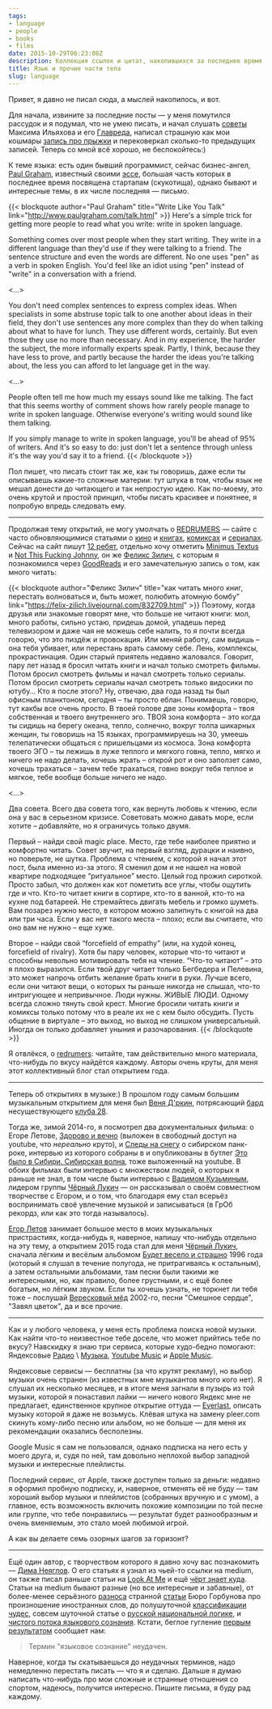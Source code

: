 ```yaml
---
tags:
- language
- people
- books
- films
date: 2015-10-29T06:23:08Z
description: Коллекция ссылок и цитат, накопившихся за последнее время
title: Язык и прочие части тела
slug: language
---
```


Привет, я давно не писал сюда, а мыслей накопилось, и вот.

Для начала, извините за последние посты — у меня помутился рассудок и я подумал, что не умею писать, и начал слушать [советы](https://maximilyahov.ru/blog/all/glvrd/) Максима Ильяхова и его [Главреда](https://glvrd.ru/), написал страшную как мои кошмары [запись про прыжки](/2014/parachute/) и перековеркал сколько-то предыдущих записей. Теперь со мной всё хорошо, не беспокойтесь:)

<!--more-->

К теме языка: есть один бывший программист, сейчас бизнес-ангел, [Paul Graham](https://ru.wikipedia.org/wiki/%D0%93%D1%80%D1%8D%D0%BC,_%D0%9F%D0%BE%D0%BB), известный своими [эссе](http://www.paulgraham.com/articles.html), большая часть которых в последнее время посвящена стартапам (скукотища), однако бывают и интересные темы, в их числе последняя — письмо.

{{< blockquote author="Paul Graham" title="Write Like You Talk" link="http://www.paulgraham.com/talk.html" >}}
Here's a simple trick for getting more people to read what you write: write in spoken language.

Something comes over most people when they start writing. They write in a different language than they'd use if they were talking to a friend. The sentence structure and even the words are different. No one uses "pen" as a verb in spoken English. You'd feel like an idiot using "pen" instead of "write" in a conversation with a friend.

<...>

You don't need complex sentences to express complex ideas. When specialists in some abstruse topic talk to one another about ideas in their field, they don't use sentences any more complex than they do when talking about what to have for lunch. They use different words, certainly. But even those they use no more than necessary. And in my experience, the harder the subject, the more informally experts speak. Partly, I think, because they have less to prove, and partly because the harder the ideas you're talking about, the less you can afford to let language get in the way.

<...>

People often tell me how much my essays sound like me talking. The fact that this seems worthy of comment shows how rarely people manage to write in spoken language. Otherwise everyone's writing would sound like them talking.

If you simply manage to write in spoken language, you'll be ahead of 95% of writers. And it's so easy to do: just don't let a sentence through unless it's the way you'd say it to a friend.
{{< /blockquote >}}

Пол пишет, что писать стоит так же, как ты говоришь, даже если ты описываешь какие-то сложные материи: тут штука в том, чтобы язык не мешал донести до читающего и так непростую идею. Как по-моему, это очень крутой и простой принцип, чтобы писать красивее и понятнее, я попробую впредь следовать ему.

* * *

Продолжая тему открытий, не могу умолчать о [REDRUMERS](https://redrumers.com/ "REDRUMERS | кино, книги и гики") — сайте с часто обновляющимися статьями о [кино](https://redrumers.com/category/%D0%BA%D0%B8%D0%BD%D0%BE/) и [книгах](https://redrumers.com/category/%D0%BA%D0%BD%D0%B8%D0%B3%D0%B8/), [комиксах](https://redrumers.com/category/%D0%BA%D0%BE%D0%BC%D0%B8%D0%BA%D1%81%D1%8B/) и [сериалах](https://redrumers.com/category/%D1%81%D0%B5%D1%80%D0%B8%D0%B0%D0%BB%D1%8B/). Сейчас на сайт пишут [12 ребят](https://redrumers.com/about/), отдельно хочу отметить [Minimus Textus](https://redrumers.com/author/minimustextus/) и [Not This Fucking Johnny](https://redrumers.com/author/notthisfuckingjohnny/), он же [Феликс Зилич](https://felix-zilich.livejournal.com/), с которым я познакомился через [GoodReads](https://www.goodreads.com/user/show/6092532-felix-zilich) и его замечательную запись о том, как много читать:

{{< blockquote author="Феликс Зилич" title="как читать много книг, перестать волноваться и, быть может, полюбить атомную бомбу" link="https://felix-zilich.livejournal.com/832709.html" >}}
Поэтому, когда друзья или знакомые говорят мне, что больше не читают книги: мол, много работы, сильно устаю, придешь домой, упадешь перед телевизором и даже чая не можешь себе налить, то я почти всегда говорю, что это пиздёж и провокация. Или меняй работу, сам видишь – она тебя убивает, или перестань врать самому себе. Лень, комплексы, прокрастинация. Один старый приятель недавно жаловался. Говорит, пару лет назад я бросил читать книги и начал только смотреть фильмы. Потом бросил смотреть фильмы и начал смотреть только сериалы. Потом бросил смотреть сериалы начал смотреть только видосики по ютубу… Кто я после этого? Ну, отвечаю, два года назад ты был офисным планктоном, сегодня – ты просто еблан. Понимаешь, говорю, тут какбы все очень просто. В твоей голове две зоны комфорта – твоя собственная и твоего внутреннего эго. ТВОЯ зона комфорта – это когда ты сидишь на берегу океана, тепло, солнечно, вокруг толпа шикарных женщин, ты говоришь на 15 языках, программируешь на 30, умеешь телепатически общаться с пришельцами из космоса. Зона комфорта твоего ЭГО – ты лежишь в луже теплого и мягкого говна, тепло, мягко и ничего не надо делать, хочешь жрать – открой рот и оно заползет само, хочешь трахаться – зачем тебе трахаться, говно вокруг тебя теплое и мягкое, тебе вообще больше ничего не надо.

<...>

Два совета. Всего два совета того, как вернуть любовь к чтению, если она у вас в серьезном кризисе. Советовать можно давать море, если хотите – добавляйте, но я ограничусь только двумя.

Первый – найди свой magic place. Место, где тебе наиболее приятно и комфортно читать. Совет звучит, на первый взгляд, дурацки и наивно, но поверьте, не шутка. Проблема с чтением, с которой я начал этот пост, была именно из-за этого. Я сменил дом и не нашел на новой квартире подходящее “ритуальное” место. Целый год прожил сироткой. Просто забыл, что должен как кот пометить все углы, чтобы ощутить где и что. Кто-то читает книги в сортире, кто-то в ванной, кто-то на кухне под батареей. Не стремайтесь двигать мебель и громко шуметь. Вам позарез нужно место, в котором можно залипнуть с книгой на два или три часа. Если у вас нет такого места – плохо; если вы считаете, что оно вам не нужно – еще хуже.

Второе – найди свой “forcefield of empathy” (или, на худой конец, forcefield of rivalry). Хотя бы пару человек, которые что-то читают и способны невольно мотивировать тебя на чтение. “Что-то читают” – это я плохо выразился. Если твой друг читает только Бегбедера и Пелевина, это может напрочь отбить желание брать книги в руки. Лучше всего, если они читают вещи, о которых ты раньше никогда не слышал, что-то интригующее и непривычное. Люди нужны. ЖИВЫЕ ЛЮДИ. Одному всегда сложно тянуть свой крест. Многие бросили читать книги и комиксы только потому что в реале их не с кем было обсудить. Пусть общение в виртуале – это выход, но выход не слишком универсальный. Иногда он только добавляет уныния и разочарования.
{{< /blockquote >}}

Я отвлёкся, о [redrumers](https://redrumers.com/): читайте, там действительно много материала, что-нибудь по вкусу найдётся каждому. Авторы очень круты, для меня этот коллективный блог стал открытием года.

* * *

Теперь об открытиях в музыке:) В прошлом году самым большим музыкальным открытием для меня был [Веня Д'ркин](https://www.youtube.com/results?search_query=%D0%92%D0%B5%D0%BD%D1%8F+%D0%94%27%D1%80%D0%BA%D0%B8%D0%BD), потрясающий [бард](https://ru.wikipedia.org/wiki/%D0%92%D0%B5%D0%BD%D1%8F_%D0%94%E2%80%99%D1%80%D0%BA%D0%B8%D0%BD) несуществующего [клуба 28](https://ru.wikipedia.org/wiki/%D0%9A%D0%BB%D1%83%D0%B1_27).

Тогда же, зимой 2014-го, я посмотрел два документальных фильма: о Егоре Летове, [Здорово и вечно](https://www.youtube.com/watch?v=Fsm3vIRY8_U) (выложен в свободный доступ на youtube, что _нереально_ круто), и [Следы на снегу](https://ru.wikipedia.org/wiki/%D0%A1%D0%BB%D0%B5%D0%B4%D1%8B_%D0%BD%D0%B0_%D1%81%D0%BD%D0%B5%D0%B3%D1%83_%28%D1%84%D0%B8%D0%BB%D1%8C%D0%BC,_2014%29) о сибирском панк-роке, интервью из которого собраны в и опубликованы в бутлег [Это было в Сибири. Сибирская волна](https://www.youtube.com/watch?v=H-OMCqgYd3Q), тоже выложенный на youtube. В обоих фильмах были интервью с множеством людей, о которых я раньше не знал, в том числе были интервью с [Вадимом Кузьминым](https://ru.wikipedia.org/wiki/%D0%9A%D1%83%D0%B7%D1%8C%D0%BC%D0%B8%D0%BD,_%D0%92%D0%B0%D0%B4%D0%B8%D0%BC_%D0%9F%D0%B5%D1%82%D1%80%D0%BE%D0%B2%D0%B8%D1%87), лидером группы [Чёрный Лукич](https://ru.wikipedia.org/wiki/%D0%A7%D1%91%D1%80%D0%BD%D1%8B%D0%B9_%D0%9B%D1%83%D0%BA%D0%B8%D1%87) — он рассказывал о своём совместном творчестве с Егором, и о том, что благодаря ему стал всерьёз воспринимать своё увлечение музыкой и записываться (в ГрОб рекордз, или как это тогда называлось).

[Егор Летов](https://www.gr-oborona.ru/) занимает большое место в моих музыкальных пристрастиях, когда-нибудь я, наверное, напишу что-нибудь отдельно на эту тему, а открытием 2015 года стал для меня [Чёрный Лукич](https://www.youtube.com/results?search_query=%D1%87%D1%91%D1%80%D0%BD%D1%8B%D0%B9+%D0%BB%D1%83%D0%BA%D0%B8%D1%87), сначала лёгким и весёлым альбомом [Будет весело и страшно](https://www.lukich.info/album/15) 1996 года (который я слушал в течение полугода, не притрагиваясь к остальным), а затем остальными альбомами, там песни были такими же интересными, но, как правило, более грустными, и с ещё более богатым, но лёгким звуком. Если ты хочешь узнать, не торкнет ли тебя тоже – послушай [Вересковый мёд](https://www.lukich.info/album/7) 2002-го, песни "Смешное сердце", "Завял цветок", да и все прочие.

* * *

Как и у любого человека, у меня есть проблема поиска новой музыки. Как найти что-то неизвестное тебе доселе, что может прийтись тебе по вкусу? Навскидку я знаю три сервиса, которые худо-бедно помогают: Яндексовые [Радио](https://music.yandex.ru/radio) \ [Музыка](https://music.yandex.ru/), [Youtube Music](https://music.youtube.com) и [Apple Music](https://www.apple.com/ru/apple-music/).

Яндексовые сервисы — бесплатны (за что крутят рекламу), но выбор музыки очень странен (из известных мне музыкантов много кого нет). Я слушал их несколько месяцев, и в итоге меня загнали в пузырь из той музыки, которой я понаставил лайки — ничего нового Яндекс мне не предлагает, единственное крупное открытие оттуда — [Everlast](https://music.yandex.ru/artist/130078), описать музыку которой я даже не возьмусь. Клёвая штука на замену pleer.com скинуть кому-либо песню или альбом, но не больше — для меня их рекомендации оказались бесполезны.

Google Music я сам не пользовался, однако подписка на него есть у моего друга, и, судя по ней, там довольно неплохой выбор западной музыки и интересные плейлисты.

Последний сервис, от Apple, также доступен только за деньги: недавно я оформил пробную подписку, и, наверное, отменять её не буду — там хороший выбор музыки и плейлистов (собранных вручную и с умом), а главное, есть возможность включить похожие композиции по той песне или группе, что тебе понравились — результат будет разнообразным и очень вменяемым, это стало моей любимой игрой.

А как вы делаете семь озорных шагов за горизонт?

* * *

Ещё один автор, с творчеством которого я давно хочу вас познакомить — [Дима Неяглов](https://medium.com/@ay4). О его статьях я узнал из чьей-то ссылки на medium, он также писал раньше статьи на [Look At Me](http://www.lookatme.ru/mag/blogs/neiaglov) и ещё [чёрт знает куда](https://medium.com/@ay4/%D0%BF%D0%BE%D1%81%D1%82%D1%8B-do-%D0%BD%D0%B0%D1%88%D0%B8-%D1%81%D0%BB%D1%8F%D0%BA%D0%BB%D1%8B%D0%B5-%D0%B0%D0%BD%D0%BE%D0%BD%D1%81%D1%8B-aa063d00fc3). Статьи на medium бывают разные (но все интересные и забавные), от более-менее серьёзного [разноса](https://medium.com/@ay4/re-гугл-или-гугль-c39f44ec16b "Re: Гугл или Гугль — Medium") странной [статьи](https://bureau.ru/soviet/20150323/ "Почему в бюро пишут «Гугль», а не «Гугл»?") Бюро Горбунова про произношение иностранных слов, до полушуточной [классификации чудес](https://medium.com/@ay4/-8401827a3bdd), совсем шуточной статье о [русской национальной логике](https://medium.com/@ay4/-17d611b54625), и [чистого потока языкового сознания](https://medium.com/@ay4/-d34d1f8b9199). Кстати, беглое гугление [первым результатом](http://www.filologia.su/soznanie/) сообщает нам:

> Термин "языковое сознание" неудачен.

Наверное, когда ты скатываешься до неудачных терминов, надо немедленно перестать писать — что я и сделаю. Дальше я думаю написать что-нибудь про мои сложные и странные отношения со спортом, надеюсь, получится интересно. Пишите письма, я буду рад каждому.
